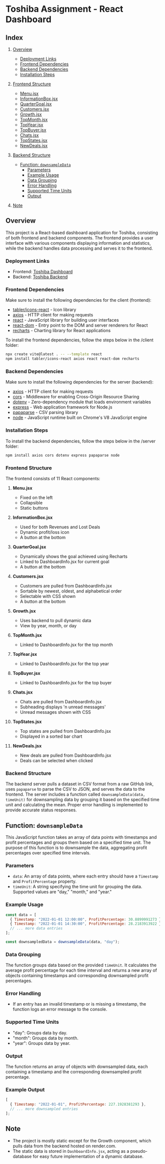 # Toshiba Assignment - React Dashboard

## Index

1. [Overview](#overview)

   - [Deployment Links](#deployment-links)
   - [Frontend Dependencies](#frontend-dependencies)
   - [Backend Dependencies](#backend-dependencies)
   - [Installation Steps](#installation-steps)

2. [Frontend Structure](#frontend-structure)

   - [Menu.jsx](#menujsx)
   - [InformationBox.jsx](#informationboxjsx)
   - [QuarterGoal.jsx](#quartergoaljsx)
   - [Customers.jsx](#customersjsx)
   - [Growth.jsx](#growthjsx)
   - [TopMonth.jsx](#topmonthjsx)
   - [TopYear.jsx](#topyearjsx)
   - [TopBuyer.jsx](#topbuyerjsx)
   - [Chats.jsx](#chatsjsx)
   - [TopStates.jsx](#topstatesjsx)
   - [NewDeals.jsx](#newdealsjsx)

3. [Backend Structure](#backend-structure)

   - [Function: `downsampleData`](#function-downsampledata)
     - [Parameters](#parameters)
     - [Example Usage](#example-usage)
     - [Data Grouping](#data-grouping)
     - [Error Handling](#error-handling)
     - [Supported Time Units](#supported-time-units)
     - [Output](#output)

4. [Note](#note)

## Overview

This project is a React-based dashboard application for Toshiba, consisting of both frontend and backend components. The frontend provides a user interface with various components displaying information and statistics, while the backend handles data processing and serves it to the frontend.

### Deployment Links

- Frontend: [Toshiba Dashboard](https://toshiba-project.vercel.app/)
- Backend: [Toshiba Backend](https://toshiba-project-backend.onrender.com/)

### Frontend Dependencies

Make sure to install the following dependencies for the client (frontend):

- [tabler/icons-react](https://github.com/tabler/tabler-icons) - Icon library
- [axios](https://axios-http.com/) - HTTP client for making requests
- [react](https://reactjs.org/) - JavaScript library for building user interfaces
- [react-dom](https://reactjs.org/docs/react-dom.html) - Entry point to the DOM and server renderers for React
- [recharts](https://recharts.org/) - Charting library for React applications

To install the frontend dependencies, follow the steps below in the /client folder:

```bash
npx create vite@latest . -- --template react
npm install tabler/icons-react axios react react-dom recharts
```

### Backend Dependencies

Make sure to install the following dependencies for the server (backend):

- [axios](https://axios-http.com/) - HTTP client for making requests
- [cors](https://expressjs.com/en/resources/middleware/cors.html) - Middleware for enabling Cross-Origin Resource Sharing
- [dotenv](https://www.npmjs.com/package/dotenv) - Zero-dependency module that loads environment variables
- [express](https://expressjs.com/) - Web application framework for Node.js
- [papaparse](https://www.papaparse.com/) - CSV parsing library
- [node](https://nodejs.org/) - JavaScript runtime built on Chrome's V8 JavaScript engine

### Installation Steps

To install the backend dependencies, follow the steps below in the /server folder:

```bash
npm install axios cors dotenv express papaparse node
```

### Frontend Structure

The frontend consists of 11 React components:

1. **Menu.jsx**

   - Fixed on the left
   - Collapsible
   - Static buttons

2. **InformationBox.jsx**

   - Used for both Revenues and Lost Deals
   - Dynamic profit/loss icon
   - A button at the bottom

3. **QuarterGoal.jsx**

   - Dynamically shows the goal achieved using Recharts
   - Linked to DashboardInfo.jsx for current goal
   - A button at the bottom

4. **Customers.jsx**

   - Customers are pulled from DashboardInfo.jsx
   - Sortable by newest, oldest, and alphabetical order
   - Selectable with CSS shown
   - A button at the bottom

5. **Growth.jsx**

   - Uses backend to pull dynamic data
   - View by year, month, or day

6. **TopMonth.jsx**

   - Linked to DashboardInfo.jsx for the top month

7. **TopYear.jsx**

   - Linked to DashboardInfo.jsx for the top year

8. **TopBuyer.jsx**

   - Linked to DashboardInfo.jsx for the top buyer

9. **Chats.jsx**

   - Chats are pulled from DashboardInfo.jsx
   - Subheading displays 'n unread messages'
   - Unread messages shown with CSS

10. **TopStates.jsx**

    - Top states are pulled from DashboardInfo.jsx
    - Displayed in a sorted bar chart

11. **NewDeals.jsx**
    - New deals are pulled from DashboardInfo.jsx
    - Deals can be selected when clicked

### Backend Structure

The backend server pulls a dataset in CSV format from a raw GitHub link, uses `papaparse` to parse the CSV to JSON, and serves the data to the frontend. The server includes a function called `downsampleData(data, timeUnit)` for downsampling data by grouping it based on the specified time unit and calculating the mean. Proper error handling is implemented to provide accurate status responses.

## Function: `downsampleData`

This JavaScript function takes an array of data points with timestamps and profit percentages and groups them based on a specified time unit. The purpose of this function is to downsample the data, aggregating profit percentages over specified time intervals.

### Parameters

- `data`: An array of data points, where each entry should have a `Timestamp` and `ProfitPercentage` property.
- `timeUnit`: A string specifying the time unit for grouping the data. Supported values are "day," "month," and "year."

### Example Usage

```javascript
const data = [
  { Timestamp: "2022-01-01 12:00:00", ProfitPercentage: 30.8899991273 },
  { Timestamp: "2022-01-01 14:30:00", ProfitPercentage: 28.2183913922 },
  // ... more data entries
];

const downsampledData = downsampleData(data, "day");
```

### Data Grouping

The function groups data based on the provided `timeUnit`. It calculates the average profit percentage for each time interval and returns a new array of objects containing timestamps and corresponding downsampled profit percentages.

### Error Handling

- If an entry has an invalid timestamp or is missing a timestamp, the function logs an error message to the console.

### Supported Time Units

- "day": Groups data by day.
- "month": Groups data by month.
- "year": Groups data by year.

### Output

The function returns an array of objects with downsampled data, each containing a timestamp and the corresponding downsampled profit percentage.

### Example Output

```javascript
[
  { Timestamp: "2022-01-01", ProfitPercentage: 227.1928381293 },
  // ... more downsampled entries
];
```

## Note

- The project is mostly static except for the Growth component, which pulls data from the backend hosted on render.com.
- The static data is stored in `DashboardInfo.jsx`, acting as a pseudo-database for easy future implementation of a dynamic database.
